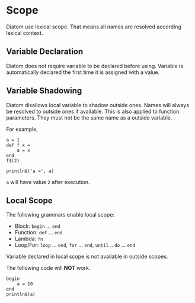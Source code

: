 # Scope

Diatom use lexical scope. That means all names are resolved according lexical context.

## Variable Declaration

Diatom does not require variable to be declared before using. Variable is automatically declared the first time it is assigned with a value.

## Variable Shadowing 

Diatom disallows local variable to shadow outside ones. Names will always be resolved to outside ones if available. This is also applied to function parameters. They must not be the same name as a outside variable.

For example,
```diatom
a = 1
def f x =
    a = x
end
f$(2)

println$('a =', a)
```
`a` will have value `2` after execution.

## Local Scope

The following grammars enable local scope:
- Block: `begin` ... `end`
- Function: `def` ... `end`
- Lambda: `fn`
- Loop/For: `loop` ... `end`, `for` ... `end`, `until` .. `do` ... `end`

Variable declared in local scope is not available in outside scopes.

The following code will **NOT** work.
```diatom
begin
    a = 10
end
println$(a)
```
